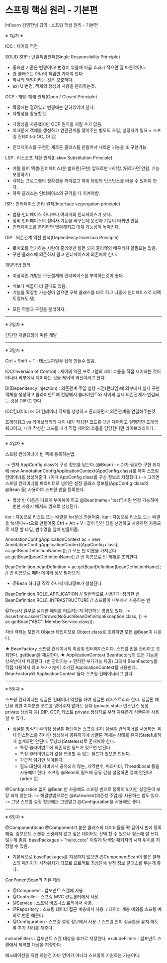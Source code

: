 # 스프링 핵심 원리 - 기본편
Inflearn 김영한님 강의 : 스프링 핵심 원리 - 기본편

※ 1일차 ※

IOC : 제어의 역전

SOLID
SRP : 단일책임원칙(Single Responsibility Principle)
- 중요한 기준은 변경이다! 변경이 있을때 파급 효과가 적으면 잘 따른것이다.
- 한 클래스는 하나의 책임만 가져야 한다.
- 하나의 책임이라는 것은 모호하다.
- ex) UI변경, 객체의 생성과 사용을 분리하는것.

OCP : 개방-폐쇄 원칙(Open / Closed Principle)
- 확장에는 열려있고 변경에는 닫혀있어야 한다.
- 다형성을 활용할것.
* 다형성을 사용했지만 OCP 원칙을 지킬 수가 없음.
* 이때문에 객체를 생성하고 연관관계를 맺어주는 별도의 조립, 설정자가 필요 = 스프링 컨테이너(IOC, DI 등)
- 인터페이스를 구현한 새로운 클래스를 만들어서 새로운 기능을 또 구현가능.


LSP : 리스코프 치환 원칙(Liskov Substitution Principle)
- 예를 들어 엑셀(인터페이스)은 밟으면(구현) 앞으로만 가야함.(뒤로가면 안됨. 기능보장하기)
- 객체는 프로그램의 정확성을 깨지않고 하위 타입의 인스턴스를 바꿀 수 있어야 한다.
- 하위 클래스는 인터페이스의 규약을 다 지켜야함.

ISP : 인터페이스 분리 원칙(Interface segregation principle)
- 범용 인터페이스 하나보다 여러개의 인터페이스가 낫다.
- 정비 인터페이스의 정비사 기능을 바꾸는데 운전자 기능이 바뀌면 안됨.
- 인터페이스를 분리하면 명확해지고 대체 가능성이 높아진다.

DIP : 의존관계 역전 원칙(Dependency Inversion Principle)
- 로미오를 연기하는 사람이 줄리엣만 알면 되지 줄리엣의 배우까지 알필요는 없음.
- 구현 클래스에 의존하지 말고 인터페이스에 의존해야 한다.

개발방법 정리
- 이상적인 개발은 모든설계에 인터페이스를 부여하는것이 좋다.
* 배보다 배꼽이 더 클때도 있음.
* 기능을 확장할 가능성이 없으면 구체 클래스를 바로 하고 나중에 인터페이스로 리팩토링해도 됌.
- 모든 역할과 구현을 분리하자.

-------------------------------------------------------------------------------------------------------------------------------------------

※ 2일차 ※

간단한 개발요청에 따른 개발

-------------------------------------------------------------------------------------------------------------------------------------------

※ 3일차 ※

Ctrl + Shift + T : 테스트파일을 쉽게 만들수 있음.

IOC(Inversion of Control) : 제어의 역전
프로그램의 제어 흐름을 직접 제어하는 것이 아니라 외부에서 제어하는 것을 제어의 역전이라고 한다.

DI(Dependency Injection) : 의존관계 주입
실행 시점(런타임)에 외부에서 실제 구현 객체를 생성하고 클라이언트에 전달해서 클라이언트와 서버의 실제 의존관계가
연결되는 것을 DI라고 한다.

IOC컨테이너 or DI 컨테이너
객체를 생성하고 관리하면서 의존관계를 연결해주는것.

프레임워크 vs 라이브러리의 차이
내가 작성한 코드를 대신 제어하고 실행하면 프레임워크이고,
내가 작성한 코드를 내가 직접 제어의 흐름을 담당한다면 라이브러리이다.

-------------------------------------------------------------------------------------------------------------------------------------------

※ 4일차 ※

스프링 컨테이너에 빈 객체 등록하는법.

-> 먼저 AppConfig.class에 구성 정보를 담는다.(@Bean)
-> DI가 필요한 구현 위치에 new AnnotationConfigApplicationContext(AppConfig.class)를 하여 스프링 컨테이너를 생성해준다.
(이때 AppConfig.class를 구성 정보로 지정했다.)
-> 그러면 스프링 컨테이너를 파라미터로 넘어온 설정 클래스 정보를(AppConfig.class의 @Bean 들) 사용하여 스프링 빈을 등록한다.
* 항상 빈 이름은 다르게 부여해야 하고 @Bean(name="test")처럼 변경 가능하며 빈만 사용시 메서드 명으로 생성된다.

iter : 자동으로 리스트 또는 배열을 for문(:) 만들어줌.
itar : 자동으로 리스트 도는 배열을 for문(i++)으로 만들어줌
Ctrl + Alt + V : 값이 담긴 값을 선언하고 사용하면 자동으로 저장 할 타입, 변수명을 앞에 만들어줌.

AnnotationConfigApplicationContext ac = new AnnotationConfigApplicationContext(AppConfig.class);
ac.getBeanDefinitionNames(); // 모든 빈 이름을 가져온다.
ac.getBean(beanDefinitionName); // 빈 이름으로 빈 객체를 조회한다.

BeanDefinition beanDefinition = ac.getBeanDefinition(beanDefinitionName); // 빈 이름으로 메타 데이터 정보 받아오기.
* @Bean 하나당 각각 하나씩 메타정보가 생성된다.

BeanDefinition.ROLE_APPLICATION // 일반적으로 사용자가 정의한 빈
BeanDefinition.ROLE_INFRASTRUCTURE // 스프링이 내부에서 사용하는 빈

@Test시 일부로 설계한 예외를 터트리는지 확인하는 방법도 있다.
-> Assertions.assertThrows(NoSuchBeanDefinitionException.class, () -> ac.getBean("ABC", MemberService.class));

자바 객체는 모든게 Object 타입이므로 Object.class로 조회하면 모든 @Bean이 나온다.

★ BeanFactory
스프링 컨테이너의 최상위 인터페이스이다.
스프링 빈을 관리하고 조회한다.
getBean을 제공한다.
★ ApplicationContext
Beanfactory의 모든 기능을 상속받아서 제공한다. (빈 관리기능 + 편리한 부가기능 제공)
그래서 BeanFactory를 직접 사용하지 않고 부가기능이 추가된 ApplicationContext를 사용한다.
BeanFactory와 ApplicationContext 둘다 스프링 컨테이너라고 한다.


-------------------------------------------------------------------------------------------------------------------------------------------

※ 5일차 ※

스프링 컨테이너는 싱글톤 컨테이너 역할을 하여 싱글톤 레지스트리라 한다.
싱글톤 패턴을 위한 지저분한 코드를 넣어주지 않아도 된다.(private static 인스턴스 생성, private 생성자 등)
DIP, OCP, 테스트 private 생성자로 부터 자유롭게 싱글톤을 사용할 수 있다.

* 싱글톤 방식의 주의점
  싱글톤 패턴이든 스프링 같이 싱글톤 컨테이너를 사용하든 객체 인스턴스를 하나만 생성해서 공유하기에 싱글톤
  객체는 상태를 유지(Stateful)하게 설계하면 안된다.
  무상태(Stateless)로 존재해야 한다.
    - 특정 클라이언트에 의존적인 필드가 있으면 안된다.
    - 특정 클라이언트가 값을 변경할 수 있는 필드가 있으면 안된다.
    - 가급적 읽기만 해야된다.
    - 필드 대신에 자바에서 공유되지 않는, 지역변수, 파라미터, ThreadLocal 등을 사용해야 한다.
      스프링 @Bean의 필드에 공유 값을 설정하면 절때 안된다! (price 등)

@Configuration 없이 @Bean 만 사용해도 스프링 빈으로 등록이 되지만 싱글톤이 보장 되지 않는다.
-> 해결방법으로는 @Autowired(의존성 주입)를 사용하는 법도 있다.
-> 그냥 스프링 설정 정보에는 고민말고 @Configuration을 사용해도 좋다.

-------------------------------------------------------------------------------------------------------------------------------------------

※ 6일차 ※

@ComponentScan
@Component가 붙은 클래스의 데이터들을 쫙 끌어서 빈에 등록해줌.
컴포넌트 스캔중 스캔되지 않고 싶은 데이터도 선택 할 수 있으나 평소에 잘 쓰지 않는게 좋음.
basePackages = "hello.core" 이렇게 탐색할 패키지의 시작 위치를 지정할 수 있음.
* 기본적으로 basePackages를 지정하지 않으면 @ComponentScan이 붙은 클래스의 패키지가 시작위치가 되므로
  프로젝트 최상단에 설정 정보 클래스를 두는게 좋다.

ConPonentScan의 기본 대상
- @Component : 컴포넌트 스캔에 사용.
- @Controller : 스프링 MVC 컨트롤러에서 사용.
- @Service : 스프링 비즈니스 로직에서 사용.
- @Repository : 스프링 데이터 접근 계층에서 사용. / 데이터 계층 예외를 스프링 예외로 변환 해준다.
- @Configuration : 스프링 설정 정보에서 사용. / 스프링 빈이 싱글톤을 유지 하도록 추가 처리를 해준다.

includeFilters : 컴포넌트 스캔 대상을 추가로 지정한다.
excludeFilters : 컴포넌트 스캔에서 제외할 대상을 지정한다.


애노테이션을 지원 하는건 자바 언어가 아니라 스프링이 지원하는 기능이다.